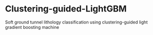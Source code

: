 # Clustering-guided-LightGBM
Soft ground tunnel lithology classification using clustering-guided light gradient boosting machine
